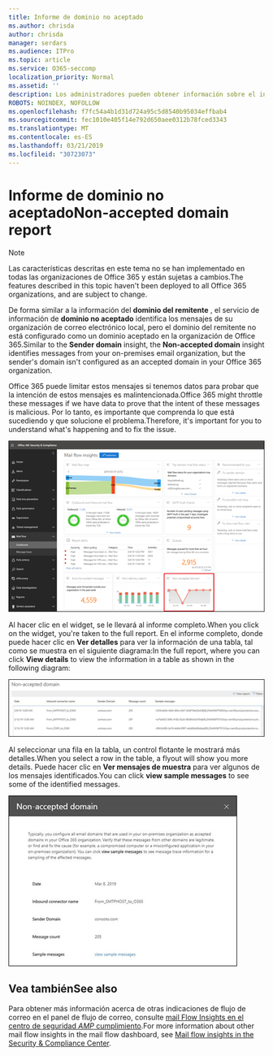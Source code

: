 ```yaml
---
title: Informe de dominio no aceptado
ms.author: chrisda
author: chrisda
manager: serdars
ms.audience: ITPro
ms.topic: article
ms.service: O365-seccomp
localization_priority: Normal
ms.assetid: ''
description: Los administradores pueden obtener información sobre el informe de dominio no aceptado en el panel de flujo de correo en el centro de seguridad & cumplimiento de Office 365.
ROBOTS: NOINDEX, NOFOLLOW
ms.openlocfilehash: f7fc54a4b1d31d724a95c5d8540b95034effbab4
ms.sourcegitcommit: fec1010e405f14e792d650aee0312b78fced3343
ms.translationtype: MT
ms.contentlocale: es-ES
ms.lasthandoff: 03/21/2019
ms.locfileid: "30723073"
---
```

# <a name="non-accepted-domain-report"></a><span data-ttu-id="d9cca-103">Informe de dominio no aceptado</span><span class="sxs-lookup"><span data-stu-id="d9cca-103">Non-accepted domain report</span></span>

> [!NOTE]
> <span data-ttu-id="d9cca-104">Las características descritas en este tema no se han implementado en todas las organizaciones de Office 365 y están sujetas a cambios.</span><span class="sxs-lookup"><span data-stu-id="d9cca-104">The features described in this topic haven't been deployed to all Office 365 organizations, and are subject to change.</span></span>

<span data-ttu-id="d9cca-105">De forma similar a la información del **dominio del remitente** , el servicio de información de **dominio no aceptado** identifica los mensajes de su organización de correo electrónico local, pero el dominio del remitente no está configurado como un dominio aceptado en la organización de Office 365.</span><span class="sxs-lookup"><span data-stu-id="d9cca-105">Similar to the **Sender domain** insight, the **Non-accepted domain** insight identifies messages from your on-premises email organization, but the sender's domain isn't configured as an accepted domain in your Office 365 organization.</span></span>

<span data-ttu-id="d9cca-106">Office 365 puede limitar estos mensajes si tenemos datos para probar que la intención de estos mensajes es malintencionada.</span><span class="sxs-lookup"><span data-stu-id="d9cca-106">Office 365 might throttle these messages if we have data to prove that the intent of these messages is malicious.</span></span> <span data-ttu-id="d9cca-107">Por lo tanto, es importante que comprenda lo que está sucediendo y que solucione el problema.</span><span class="sxs-lookup"><span data-stu-id="d9cca-107">Therefore, it's important for you to understand what's happening and to fix the issue.</span></span>

![El informe de dominio no aceptado del panel flujo de correo en el centro de seguridad & cumplimiento de Office 365](media/non-accepted-domain-report-selected.png)

<span data-ttu-id="d9cca-109">Al hacer clic en el widget, se le llevará al informe completo.</span><span class="sxs-lookup"><span data-stu-id="d9cca-109">When you click on the widget, you're taken to the full report.</span></span> <span data-ttu-id="d9cca-110">En el informe completo, donde puede hacer clic en **Ver detalles** para ver la información de una tabla, tal como se muestra en el siguiente diagrama:</span><span class="sxs-lookup"><span data-stu-id="d9cca-110">In the full report, where you can click **View details** to view the information in a table as shown in the following diagram:</span></span>

![Ver la tabla de detalles en el informe de dominio no aceptado](media/non-accepted-domain-report-view-details.png)

<span data-ttu-id="d9cca-112">Al seleccionar una fila en la tabla, un control flotante le mostrará más detalles.</span><span class="sxs-lookup"><span data-stu-id="d9cca-112">When you select a row in the table, a flyout will show you more details.</span></span> <span data-ttu-id="d9cca-113">Puede hacer clic en **Ver mensajes de muestra** para ver algunos de los mensajes identificados.</span><span class="sxs-lookup"><span data-stu-id="d9cca-113">You can click **view sample messages** to see some of the identified messages.</span></span>

![Selección de una fila en la tabla de detalles en el informe de dominio no aceptado](media/non-accepted-domain-report-select-row-in-table.png)

## <a name="see-also"></a><span data-ttu-id="d9cca-115">Vea también</span><span class="sxs-lookup"><span data-stu-id="d9cca-115">See also</span></span>

<span data-ttu-id="d9cca-116">Para obtener más información acerca de otras indicaciones de flujo de correo en el panel de flujo de correo, consulte [mail Flow Insights en el centro de seguridad _AMP_ cumplimiento](mail-flow-insights-v2.md).</span><span class="sxs-lookup"><span data-stu-id="d9cca-116">For more information about other mail flow insights in the mail flow dashboard, see [Mail flow insights in the Security & Compliance Center](mail-flow-insights-v2.md).</span></span>
